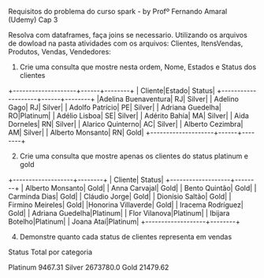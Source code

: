 Requisitos do problema do curso spark - by Profº Fernando Amaral (Udemy) Cap 3


Resolva com dataframes, faça joins se necessario.
Utilizando os arquivos de dowload na pasta atividades com os arquivos: Clientes, ItensVendas, Produtos, Vendas, Vendedores:

1. Crie uma consulta que mostre nesta ordem, Nome, Estados e Status dos clientes

+--------------------+------+--------+
|             Cliente|Estado|  Status|
+--------------------+------+--------+
|Adelina Buenaventura|    RJ|  Silver|
|        Adelino Gago|    RJ|  Silver|
|     Adolfo Patrício|    PE|  Silver|
|    Adriana Guedelha|    RO|Platinum|
|       Adélio Lisboa|    SE|  Silver|
|       Adérito Bahía|    MA|  Silver|
|       Aida Dorneles|    RN|  Silver|
|   Alarico Quinterno|    AC|  Silver|
|    Alberto Cezimbra|    AM|  Silver|
|    Alberto Monsanto|    RN|    Gold|
+--------------------+------+--------+

2. Crie uma consulta que mostre apenas os clientes do status platinum e gold

+-------------------+--------+
|            Cliente|  Status|
+-------------------+--------+
|   Alberto Monsanto|    Gold|
|      Anna Carvajal|    Gold|
|      Bento Quintão|    Gold|
|      Carminda Dias|    Gold|
|      Cláudio Jorge|    Gold|
|    Dionísio Saltão|    Gold|
|   Firmino Meireles|    Gold|
|Honorina Villaverde|    Gold|
|  Iracema Rodríguez|    Gold|
|   Adriana Guedelha|Platinum|
|      Flor Vilanova|Platinum|
|    Ibijara Botelho|Platinum|
|         Joana Ataí|Platinum|
+-------------------+--------+

4. Demonstre quanto cada status de clientes representa em vendas

Status       Total por categoria

Platinum          9467.31
  Silver        2673780.0
    Gold         21479.62



